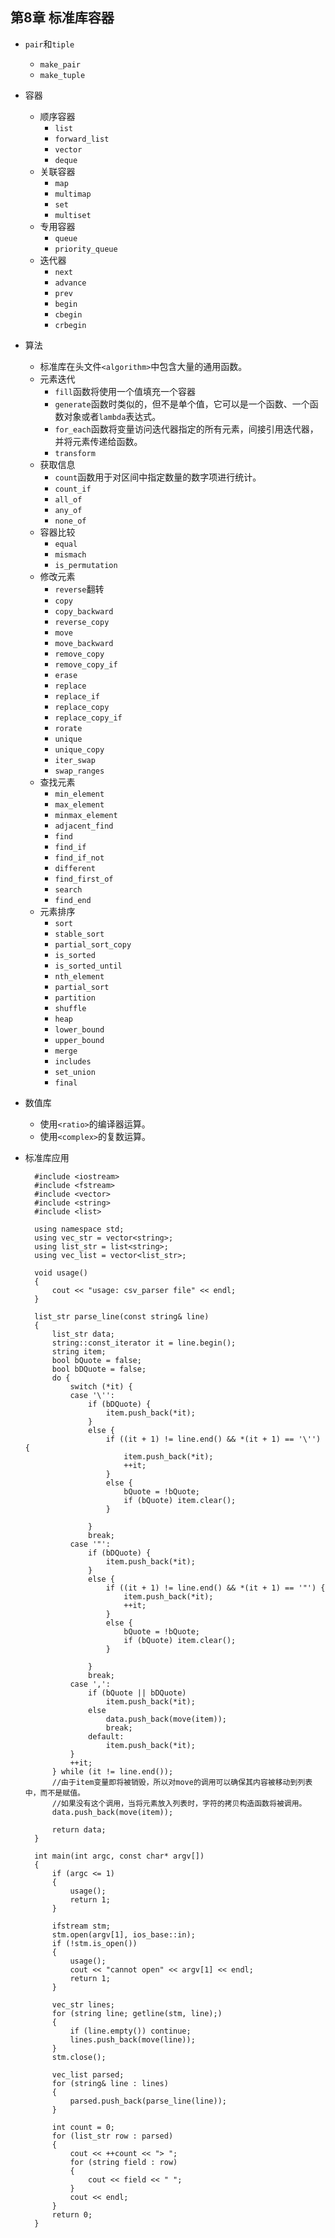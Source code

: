 ## 第8章 标准库容器
- `pair`和`tiple`
	- `make_pair`
	- `make_tuple`
- 容器
	- 顺序容器
		- `list`
		- `forward_list`
		- `vector`
		- `deque`
	- 关联容器
		- `map`
		- `multimap`
		- `set`
		- `multiset`
	- 专用容器
		- `queue`
		- `priority_queue`
	- 迭代器
		- `next`
		- `advance`
		- `prev`
		- `begin`
		- `cbegin`
		- `crbegin`
- 算法
	- 标准库在头文件`<algorithm>`中包含大量的通用函数。
	- 元素迭代
		- `fill`函数将使用一个值填充一个容器
		- `generate`函数时类似的，但不是单个值，它可以是一个函数、一个函数对象或者`lambda`表达式。
		- `for_each`函数将变量访问迭代器指定的所有元素，间接引用迭代器，并将元素传递给函数。
		- `transform`
	- 获取信息
		- `count`函数用于对区间中指定数量的数字项进行统计。
		- `count_if`
		- `all_of`
		- `any_of`
		- `none_of`
	- 容器比较
		- `equal`
		- `mismach`
		- `is_permutation`
	- 修改元素
		- `reverse`翻转
		- `copy`
		- `copy_backward`
		- `reverse_copy`
		- `move`
		- `move_backward`
		- `remove_copy`
		- `remove_copy_if`
		- `erase`
		- `replace`
		- `replace_if`
		- `replace_copy`
		- `replace_copy_if`
		- `rorate`
		- `unique`
		- `unique_copy`
		- `iter_swap`
		- `swap_ranges`
	- 查找元素
		- `min_element`
		- `max_element`
		- `minmax_element`
		- `adjacent_find`
		- `find`
		- `find_if`
		- `find_if_not`
		- `different`
		- `find_first_of`
		- `search`
		- `find_end`
	- 元素排序
		- `sort`
		- `stable_sort`
		- `partial_sort_copy`
		- `is_sorted`
		- `is_sorted_until`
		- `nth_element`
		- `partial_sort`
		- `partition`
		- `shuffle`
		- `heap`
		- `lower_bound`
		- `upper_bound`
		- `merge`
		- `includes`
		- `set_union`
		- `final`
- 数值库
	- 使用`<ratio>`的编译器运算。
	- 使用`<complex>`的复数运算。
- 标准库应用

		#include <iostream>
		#include <fstream>
		#include <vector>
		#include <string>
		#include <list>
		
		using namespace std;
		using vec_str = vector<string>;
		using list_str = list<string>;
		using vec_list = vector<list_str>;
		
		void usage()
		{
			cout << "usage: csv_parser file" << endl;
		}
		
		list_str parse_line(const string& line)
		{
			list_str data;
			string::const_iterator it = line.begin();
			string item;
			bool bQuote = false;
			bool bDQuote = false;
			do {
				switch (*it) {
				case '\'':
					if (bDQuote) {
						item.push_back(*it);
					}
					else {
						if ((it + 1) != line.end() && *(it + 1) == '\'') {
							item.push_back(*it);
							++it;
						}
						else {
							bQuote = !bQuote;
							if (bQuote) item.clear();
						}
		
					}
					break;
				case '"':
					if (bDQuote) {
						item.push_back(*it);
					}
					else {
						if ((it + 1) != line.end() && *(it + 1) == '"') {
							item.push_back(*it);
							++it;
						}
						else {
							bQuote = !bQuote;
							if (bQuote) item.clear();
						}
		
					}
					break;
				case ',':
					if (bQuote || bDQuote)
						item.push_back(*it);
					else
						data.push_back(move(item));
						break;
					default:
						item.push_back(*it);
				}
				++it;
			} while (it != line.end());
			//由于item变量即将被销毁，所以对move的调用可以确保其内容被移动到列表中，而不是赋值。
			//如果没有这个调用，当将元素放入列表时，字符的拷贝构造函数将被调用。
			data.push_back(move(item));
		
			return data;
		}
		
		int main(int argc, const char* argv[])
		{
			if (argc <= 1)
			{
				usage();
				return 1;
			}
		
			ifstream stm;
			stm.open(argv[1], ios_base::in);
			if (!stm.is_open())
			{
				usage();
				cout << "cannot open" << argv[1] << endl;
				return 1;
			}
		
			vec_str lines;
			for (string line; getline(stm, line);)
			{
				if (line.empty()) continue;
				lines.push_back(move(line));
			}
			stm.close();
		
			vec_list parsed;
			for (string& line : lines)
			{
				parsed.push_back(parse_line(line));
			}
		
			int count = 0;
			for (list_str row : parsed)
			{
				cout << ++count << "> ";
				for (string field : row)
				{
					cout << field << " ";
				}
				cout << endl;
			}
			return 0;
		}